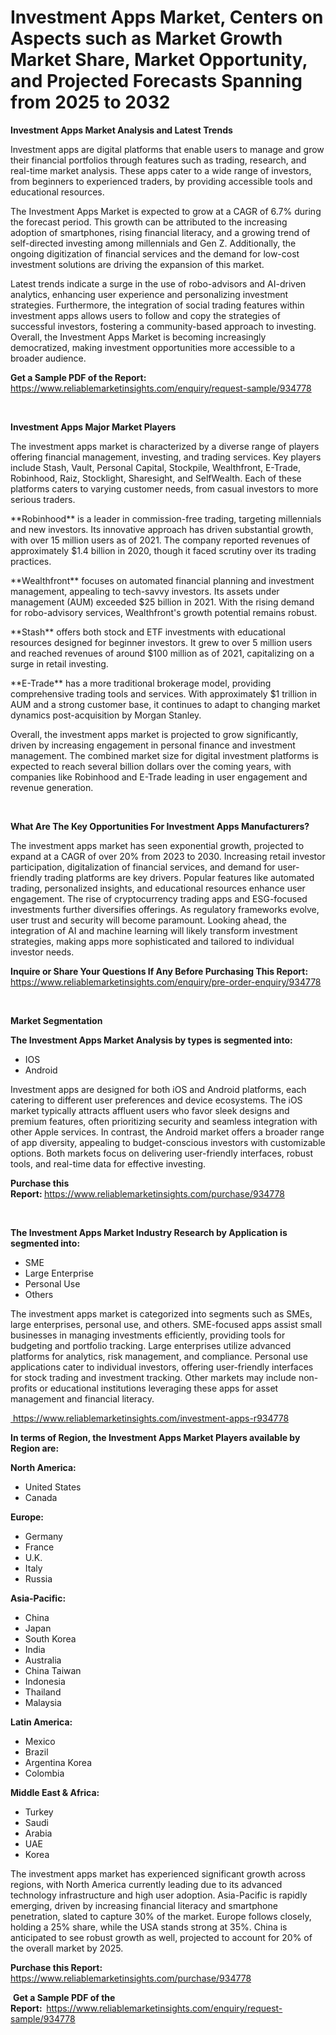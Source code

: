 <p><h1>Investment Apps Market, Centers on Aspects such as Market Growth Market Share, Market Opportunity, and Projected Forecasts Spanning from 2025 to 2032</h1></p><p><strong>Investment Apps Market Analysis and Latest Trends</strong></p>
<p><p>Investment apps are digital platforms that enable users to manage and grow their financial portfolios through features such as trading, research, and real-time market analysis. These apps cater to a wide range of investors, from beginners to experienced traders, by providing accessible tools and educational resources.</p><p>The Investment Apps Market is expected to grow at a CAGR of 6.7% during the forecast period. This growth can be attributed to the increasing adoption of smartphones, rising financial literacy, and a growing trend of self-directed investing among millennials and Gen Z. Additionally, the ongoing digitization of financial services and the demand for low-cost investment solutions are driving the expansion of this market.</p><p>Latest trends indicate a surge in the use of robo-advisors and AI-driven analytics, enhancing user experience and personalizing investment strategies. Furthermore, the integration of social trading features within investment apps allows users to follow and copy the strategies of successful investors, fostering a community-based approach to investing. Overall, the Investment Apps Market is becoming increasingly democratized, making investment opportunities more accessible to a broader audience.</p></p>
<p><strong>Get a Sample PDF of the Report:&nbsp;</strong> <a href="https://www.reliablemarketinsights.com/enquiry/request-sample/934778?utm_campaign=3133&utm_medium=2&utm_source=Github&utm_content=ia&utm_term=18042025&utm_id=investment-apps">https://www.reliablemarketinsights.com/enquiry/request-sample/934778</a></p>
<p>&nbsp;</p>
<p><strong>Investment Apps Major Market Players</strong></p>
<p><p>The investment apps market is characterized by a diverse range of players offering financial management, investing, and trading services. Key players include Stash, Vault, Personal Capital, Stockpile, Wealthfront, E-Trade, Robinhood, Raiz, Stocklight, Sharesight, and SelfWealth. Each of these platforms caters to varying customer needs, from casual investors to more serious traders.</p><p>**Robinhood** is a leader in commission-free trading, targeting millennials and new investors. Its innovative approach has driven substantial growth, with over 15 million users as of 2021. The company reported revenues of approximately $1.4 billion in 2020, though it faced scrutiny over its trading practices.</p><p>**Wealthfront** focuses on automated financial planning and investment management, appealing to tech-savvy investors. Its assets under management (AUM) exceeded $25 billion in 2021. With the rising demand for robo-advisory services, Wealthfront's growth potential remains robust.</p><p>**Stash** offers both stock and ETF investments with educational resources designed for beginner investors. It grew to over 5 million users and reached revenues of around $100 million as of 2021, capitalizing on a surge in retail investing.</p><p>**E-Trade** has a more traditional brokerage model, providing comprehensive trading tools and services. With approximately $1 trillion in AUM and a strong customer base, it continues to adapt to changing market dynamics post-acquisition by Morgan Stanley.</p><p>Overall, the investment apps market is projected to grow significantly, driven by increasing engagement in personal finance and investment management. The combined market size for digital investment platforms is expected to reach several billion dollars over the coming years, with companies like Robinhood and E-Trade leading in user engagement and revenue generation.</p></p>
<p>&nbsp;</p>
<p><strong>What Are The Key Opportunities For Investment Apps Manufacturers?</strong></p>
<p><p>The investment apps market has seen exponential growth, projected to expand at a CAGR of over 20% from 2023 to 2030. Increasing retail investor participation, digitalization of financial services, and demand for user-friendly trading platforms are key drivers. Popular features like automated trading, personalized insights, and educational resources enhance user engagement. The rise of cryptocurrency trading apps and ESG-focused investments further diversifies offerings. As regulatory frameworks evolve, user trust and security will become paramount. Looking ahead, the integration of AI and machine learning will likely transform investment strategies, making apps more sophisticated and tailored to individual investor needs.</p></p>
<p><strong>Inquire or Share Your Questions If Any Before Purchasing This Report:</strong> <a href="https://www.reliablemarketinsights.com/enquiry/pre-order-enquiry/934778?utm_campaign=3133&utm_medium=2&utm_source=Github&utm_content=ia&utm_term=18042025&utm_id=investment-apps">https://www.reliablemarketinsights.com/enquiry/pre-order-enquiry/934778</a></p>
<p>&nbsp;</p>
<p><strong>Market Segmentation</strong></p>
<p><strong>The Investment Apps Market Analysis by types is segmented into:</strong></p>
<p><ul><li>IOS</li><li>Android</li></ul></p>
<p><p>Investment apps are designed for both iOS and Android platforms, each catering to different user preferences and device ecosystems. The iOS market typically attracts affluent users who favor sleek designs and premium features, often prioritizing security and seamless integration with other Apple services. In contrast, the Android market offers a broader range of app diversity, appealing to budget-conscious investors with customizable options. Both markets focus on delivering user-friendly interfaces, robust tools, and real-time data for effective investing.</p></p>
<p><strong>Purchase this Report:&nbsp;</strong><a href="https://www.reliablemarketinsights.com/purchase/934778?utm_campaign=3133&utm_medium=2&utm_source=Github&utm_content=ia&utm_term=18042025&utm_id=investment-apps">https://www.reliablemarketinsights.com/purchase/934778</a></p>
<p>&nbsp;</p>
<p><strong>The Investment Apps Market Industry Research by Application is segmented into:</strong></p>
<p><ul><li>SME</li><li>Large Enterprise</li><li>Personal Use</li><li>Others</li></ul></p>
<p><p>The investment apps market is categorized into segments such as SMEs, large enterprises, personal use, and others. SME-focused apps assist small businesses in managing investments efficiently, providing tools for budgeting and portfolio tracking. Large enterprises utilize advanced platforms for analytics, risk management, and compliance. Personal use applications cater to individual investors, offering user-friendly interfaces for stock trading and investment tracking. Other markets may include non-profits or educational institutions leveraging these apps for asset management and financial literacy.</p></p>
<p><a href="https://www.reliablemarketinsights.com/investment-apps-r934778?utm_campaign=3133&utm_medium=2&utm_source=Github&utm_content=ia&utm_term=18042025&utm_id=investment-apps">&nbsp;https://www.reliablemarketinsights.com/investment-apps-r934778</a></p>
<p><strong>In terms of Region, the Investment Apps Market Players available by Region are:</strong></p>
<p>
    <p> <strong> North America: </strong>
        <ul>
            <li>United States</li>
            <li>Canada</li>
        </ul>
        </p> 
    <p> <strong> Europe: </strong>
        <ul>
            <li>Germany</li>
            <li>France</li>
            <li>U.K.</li>
            <li>Italy</li>
            <li>Russia</li>
        </ul>
        </p> 
    <p> <strong> Asia-Pacific: </strong>
        <ul>
            <li>China</li>
            <li>Japan</li>
            <li>South Korea</li>
            <li>India</li>
            <li>Australia</li>
            <li>China Taiwan</li>
            <li>Indonesia</li>
            <li>Thailand</li>
            <li>Malaysia</li>
        </ul>
        </p> 
    <p> <strong> Latin America: </strong>
        <ul>
            <li>Mexico</li>
            <li>Brazil</li>
            <li>Argentina Korea</li>
            <li>Colombia</li>
        </ul>
        </p> 
    <p> <strong> Middle East & Africa: </strong>
        <ul>
            <li>Turkey</li>
            <li>Saudi</li>
            <li>Arabia</li>
            <li>UAE</li>
            <li>Korea</li>
        </ul>
    </p>
    </p>
<p><p>The investment apps market has experienced significant growth across regions, with North America currently leading due to its advanced technology infrastructure and high user adoption. Asia-Pacific is rapidly emerging, driven by increasing financial literacy and smartphone penetration, slated to capture 30% of the market. Europe follows closely, holding a 25% share, while the USA stands strong at 35%. China is anticipated to see robust growth as well, projected to account for 20% of the overall market by 2025.</p></p>
<p><strong>Purchase this Report: </strong><a href="https://www.reliablemarketinsights.com/purchase/934778?utm_campaign=3133&utm_medium=2&utm_source=Github&utm_content=ia&utm_term=18042025&utm_id=investment-apps">https://www.reliablemarketinsights.com/purchase/934778</a></p>
<p>&nbsp;<strong>Get a Sample PDF of the Report:&nbsp;&nbsp;</strong><a href="https://www.reliablemarketinsights.com/enquiry/request-sample/934778?utm_campaign=3133&utm_medium=2&utm_source=Github&utm_content=ia&utm_term=18042025&utm_id=investment-apps">https://www.reliablemarketinsights.com/enquiry/request-sample/934778</a></p>
<p><strong></strong></p>
<p><p></p><p></p><p></p></p>